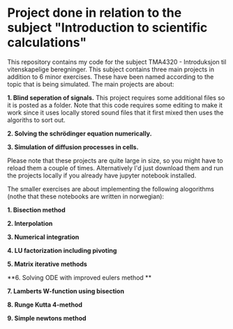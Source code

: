 # Project done in relation to the subject "Introduction to scientific calculations"
This repository contains my code for the subject TMA4320 - Introduksjon til vitenskapelige beregninger. This subject contains three main projects in addition to 6 minor exercises. These have been named according to the topic that is being simulated. The main projects are about:

**1. Blind seperation of signals.**
This project requires some additional files so it is posted as a folder. Note that this code requires some editing to make it work since it uses locally stored sound files that it first mixed then uses the algoriths to sort out.
 
**2. Solving the schrödinger equation numerically.**

**3. Simulation of diffusion processes in cells.**

Please note that these projects are quite large in size, so you might have to reload them a couple of times. Alternatively I'd just download them and run the projects locally if you already have jupyter notebook installed. 

The smaller exercises are about implementing the following alogorithms (nothe that these notebooks are written in norwegian):

**1. Bisection method**

**2. Interpolation**

**3. Numerical integration**

**4. LU factorization including pivoting**

**5. Matrix iterative methods**

**6. Solving ODE with improved eulers method **

**7. Lamberts W-function using bisection**

**8. Runge Kutta 4-method**

**9. Simple newtons method**
